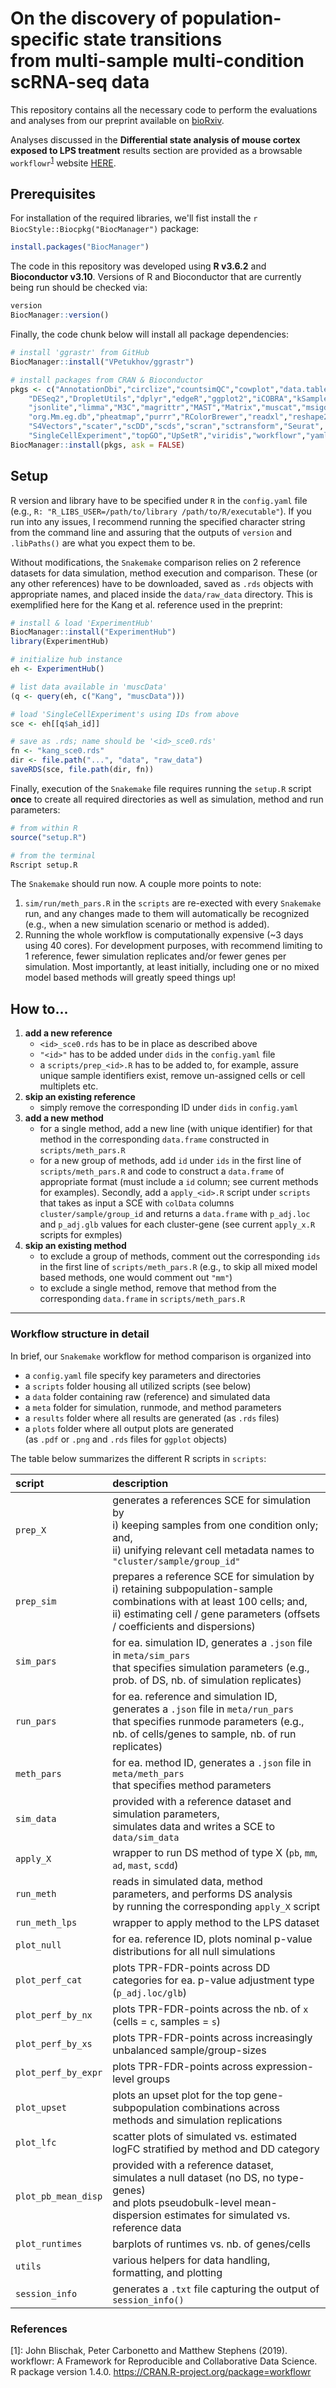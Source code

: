 # On the discovery of population-specific state transitions <br> from multi-sample multi-condition scRNA-seq data

This repository contains all the necessary code to perform the evaluations and analyses from our preprint available on [bioRxiv](https://www.biorxiv.org/content/10.1101/713412v1).

Analyses discussed in the **Differential state analysis of mouse cortex exposed to LPS treatment** results section are provided as a browsable `workflowr`<sup>[1](#f1)</sup> website [HERE](http://htmlpreview.github.io/?https://github.com/HelenaLC/muscat-comparison/blob/master/LPS/docs/index.html).

## Prerequisites

For installation of the required libraries, we'll fist install the `r BiocStyle::Biocpkg("BiocManager")` package:

```r
install.packages("BiocManager")
```

The code in this repository was developed using **R v3.6.2** and **Bioconductor v3.10**. Versions of R and Bioconductor that are currently being run should be checked via:

```r
version
BiocManager::version()
```

Finally, the code chunk below will install all package dependencies:

```r
# install 'ggrastr' from GitHub
BiocManager::install("VPetukhov/ggrastr")

# install packages from CRAN & Bioconductor
pkgs <- c("AnnotationDbi","circlize","countsimQC","cowplot","data.table",
    "DESeq2","DropletUtils","dplyr","edgeR","ggplot2","iCOBRA","kSamples",
    "jsonlite","limma","M3C","magrittr","MAST","Matrix","muscat","msigdbr",
    "org.Mm.eg.db","pheatmap","purrr","RColorBrewer","readxl","reshape2",
    "S4Vectors","scater","scDD","scds","scran","sctransform","Seurat",
    "SingleCellExperiment","topGO","UpSetR","viridis","workflowr","yaml")
BiocManager::install(pkgs, ask = FALSE)
```

## Setup

R version and library have to be specified under `R` in the `config.yaml` file (e.g., `R: "R_LIBS_USER=/path/to/library /path/to/R/executable"`). If you run into any issues, I recommend running the specified character string from the command line and assuring that the outputs of `version` and `.libPaths()` are what you expect them to be.

Without modifications, the `Snakemake` comparison relies on 2 reference datasets for data simulation, method execution and comparison. These (or any other references) have to be downloaded, saved as `.rds` objects with appropriate names, and placed inside the `data/raw_data` directory. This is exemplified here for the Kang et al. reference used in the preprint:

```r
# install & load 'ExperimentHub'
BiocManager::install("ExperimentHub")
library(ExperimentHub)

# initialize hub instance
eh <- ExperimentHub()

# list data available in 'muscData'
(q <- query(eh, c("Kang", "muscData")))

# load 'SingleCellExperiment's using IDs from above
sce <- eh[[q$ah_id]]

# save as .rds; name should be '<id>_sce0.rds'
fn <- "kang_sce0.rds"
dir <- file.path("...", "data", "raw_data")
saveRDS(sce, file.path(dir, fn))
```

Finally, execution of the `Snakemake` file requires running the `setup.R` script **once** to create all required directories as well as simulation, method and run parameters:

```r
# from within R
source("setup.R")

# from the terminal
Rscript setup.R
```

The `Snakemake` should run now. A couple more points to note:

1. `sim/run/meth_pars.R` in the `scripts` are re-exected with every `Snakemake` run, and any changes made to them will automatically be recognized (e.g., when a new simulation scenario or method is added).
1. Running the whole workflow is computationally expensive (~3 days using 40 cores). For development purposes, with recommend limiting to 1 reference, fewer simulation replicates and/or fewer genes per simulation. Most importantly, at least initially, including one or no mixed model based methods will greatly speed things up!

## How to...

1. **add a new reference**
    * `<id>_sce0.rds` has to be in place as described above
    * `"<id>"` has to be added under `dids` in the `config.yaml` file
    * a `scripts/prep_<id>.R` has to be added to, for example, assure unique sample identifiers exist, remove un-assigned cells or cell multiplets etc.
1. **skip an existing reference**
    * simply remove the corresponding ID under `dids` in `config.yaml`
1. **add a new method**
    * for a single method, add a new line (with unique identifier) for that method in the corresponding `data.frame` constructed in `scripts/meth_pars.R`
    * for a new group of methods, add `id` under `ids` in the first line of `scripts/meth_pars.R` and code to construct a `data.frame` of appropriate format (must include a `id` column; see current methods for examples). Secondly, add a `apply_<id>.R` script under `scripts` that takes as input a SCE with `colData` columns `cluster/sample/group_id` and returns a `data.frame` with `p_adj.loc` and `p_adj.glb` values for each cluster-gene (see current `apply_x.R` scripts for exmples)
1. **skip an existing method**
    * to exclude a group of methods, comment out the corresponding `ids` in the first line of `scripts/meth_pars.R` (e.g., to skip all mixed model based methods, one would comment out `"mm"`)
    * to exclude a single method, remove that method from the corresponding `data.frame` in `scripts/meth_pars.R`

***

### Workflow structure in detail

In brief, our `Snakemake` workflow for method comparison is organized into

- a `config.yaml` file specify key parameters and directories
- a `scripts` folder housing all utilized scripts (see below)
- a `data` folder containing raw (reference) and simulated data
- a `meta` folder for simulation, runmode, and method parameters
- a `results` folder where all results are generated (as `.rds` files)
- a `plots` folder where all output plots are generated  
(as `.pdf` or `.png` and `.rds` files for `ggplot` objects)

The table below summarizes the different R scripts in `scripts`:

script      | description 
:-----------|:-----------------------------------------------
`prep_X`    | generates a references SCE for simulation by<br>i) keeping samples from one condition only; and,<br>ii) unifying relevant cell metadata names to `"cluster/sample/group_id"`
`prep_sim` | prepares a reference SCE for simulation by<br>i) retaining subpopulation-sample combinations with at least 100 cells; and,<br>ii) estimating cell / gene parameters (offsets / coefficients and dispersions)
`sim_pars`  | for ea. simulation ID, generates a `.json` file in `meta/sim_pars`<br>that specifies simulation parameters (e.g., prob. of DS, nb. of simulation replicates)
`run_pars`  | for ea. reference and simulation ID, generates a `.json` file in `meta/run_pars`<br>that specifies runmode parameters (e.g., nb. of cells/genes to sample, nb. of run replicates) 
`meth_pars` | for ea. method ID, generates a `.json` file in `meta/meth_pars`<br>that specifies method parameters
`sim_data`  | provided with a reference dataset and simulation parameters,<br>simulates data and writes a SCE to `data/sim_data`
`apply_X`   | wrapper to run DS method of type X (`pb`, `mm`, `ad`, `mast`, `scdd`)
`run_meth`  | reads in simulated data, method parameters, and performs DS analysis<br>by running the corresponding `apply_X` script
`run_meth_lps` | wrapper to apply method to the LPS dataset
`plot_null` | for ea. reference ID, plots nominal p-value distributions for all null simulations
`plot_perf_cat`     | plots TPR-FDR-points across DD categories for ea. p-value adjustment type (`p_adj.loc/glb`)
`plot_perf_by_nx`   | plots TPR-FDR-points across the nb. of `x` (cells = `c`, samples = `s`)
`plot_perf_by_xs`   | plots TPR-FDR-points across increasingly unbalanced sample/group-sizes
`plot_perf_by_expr` | plots TPR-FDR-points across expression-level groups
`plot_upset`        | plots an upset plot for the top gene-subpopulation combinations across methods and simulation replications
`plot_lfc`          | scatter plots of simulated vs. estimated logFC stratified by method and DD category
`plot_pb_mean_disp` | provided with a reference dataset, simulates a null dataset (no DS, no type-genes)<br>and plots pseudobulk-level mean-dispersion estimates for simulated vs. reference data
`plot_runtimes`     | barplots of runtimes vs. nb. of genes/cells
`utils`        | various helpers for data handling, formatting, and plotting
`session_info` | generates a `.txt` file capturing the output of `session_info()`

### References

<a name="f1">[1]</a>:
John Blischak, Peter Carbonetto and Matthew Stephens (2019).  
workflowr: A Framework for Reproducible and Collaborative Data Science.  
R package version 1.4.0. https://CRAN.R-project.org/package=workflowr
